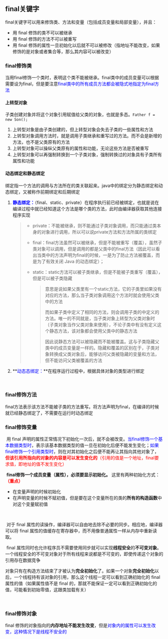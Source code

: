 ## final关键字

​	final关键字可以用来修饰类、方法和变量（包括成员变量和局部变量），并且：

- 用 final 修饰的类不可以被继承
- 用 final 修饰的方法不可以被重写
- 用 final 修饰的属性一旦初始化以后就不可以被修改（指地址不能改变，如果修饰的是对象或者集合等，那么其内容可以被改变）



### final修饰类

​	当用final修饰一个类时，表明这个类不能被继承。final类中的成员变量可以根据需要设为final，但是要注意<font color=blue>final类中的所有成员方法都会被隐式地指定为final方法</font>



#### 上转型对象

​	子类创建对象并将这个对象引用赋值给父类的对象，也就是多态。`Father f = new Son();`

1. 上转型对象是由子类创建的，但上转型对象会失去子类的一些属性和方法
2. 上转型对象调用方法时，就是调用子类继承和重写过的方法。而不会是新增的方法，也不是父类原有的方法
3. 上转型对象可以操纵父类原有的属性和功能，无论这些方法是否被重写
4. 上转型对象可以再强制转换到一个子类对象，强制转换过的对象具有子类所有属性和功能



#### 动态绑定和静态绑定

​	绑定指一个方法的调用与方法所在的类关联起来。java中的绑定分为静态绑定和动态绑定，又被称作前期绑定和后期绑定

1. **<font color=blue>静态绑定：</font>**（final、static、private）在程序执行前已经被绑定，也就是说在编译过程中就已经知道这个方法是哪个类的方法，此时由编译器获取其他连接程序实现

   > - private：不能被继承，则不能通过子类对象调用，而只能通过类本身的对象进行调用，所以可以说private方法和方法所属的类绑定
   >
   > - final：final方法虽然可以被继承，但是不能被重写（覆盖），虽然子类对象可以调用，但是调用的都是父类中的final方法（因此可以看出当类中的方法声明为final的时候，一是为了防止方法被覆盖，而是为了有效关闭 Java 的动态绑定）；
   >
   > - static：static方法可以被子类继承，但是不能被子类重写（覆盖），但是可以被子类隐藏
   >
   >   >  	意思是说如果父类里有一个static方法，它的子类里如果没有对应的方法，那么当子类对象调用这个方法时就会使用父类中的方法
   >   >
   >   > ​	而如果子类中定义了相同的方法，则会调用子类的中定义的方法。唯一的不同就是，当子类对象上转型为父类对象时（子类对象当作父类对象来使用），不论子类中有没有定义这个静态方法，该对象都会使用父类中的静态方法
   >   >
   >   > ​	因此说静态方法可以被隐藏而不能被覆盖。这与子类隐藏父类中的成员变量是一样的。隐藏和覆盖的区别在于，子类对象转换成父类对象后，能够访问父类被隐藏的变量和方法，但不能访问父类被覆盖的方法

2. **<font color=blue>动态态绑定：</font>**在程序运行过程中，根据具体对象的类型进行绑定

​	

### final修饰方法

​		final方法表示该方法不能被子类的方法重写。将方法声明为final，在编译的时候就已经静态绑定了，不需要在运行时动态绑定



### final修饰变量

​		用 final 声明的属性正常情况下初始化一次后，就不会被改变。<font color=blue>当final修饰一个基本数据类型时</font>，表示该基本数据类型的值一旦在初始化后便不能发生变化；<font color=blue>如果final修饰一个引用类型时</font>，则在对其初始化之后便不能再让其指向其他对象了，<font color=red>**但该引用所指向的对象的内容是可以发生变化的**（引用的值是一个地址，final要求值，即地址的值不发生变化）</font>



​		**final修饰一个成员变量（属性），必须要显示初始化。** 这里有两种初始化方式：<font color=red>**（重点）**</font>

- 在变量声明的时候初始化
- 在声明变量的时候不赋初值，但是要在这个变量所在的类的**所有的构造函数**中对这个变量赋初值

​	

​		对于 final 属性的读操作，编译器可以自由地去除不必要的同步。相应地，编译器可以将 final 属性的值缓存在寄存器中，而不用像普通属性一样从内存中重新读取。

​		final 属性同时也允许程序员不需要使用同步就可以实现**线程安全**的**不可变对象**。一个线程安全的不可变对象对于所有线程来说都是不可变的，即使传递这个对象的引用存在数据竞争

​		对象只有在构造方法结束了才被认为**完全初始化**了。如果一个对象**完全初始化**以后，一个线程持有该对象的引用，那么这个线程一定可以看到正确初始化的 final 属性的值（如果属性值不是 final 的，那就不能保证一定可以看到正确初始化的值，可能看到初始零值，这跟类加载有关）

​	

### final修饰对象

final 修饰的对象指向的**内存地址不能发生改变**，但是<font color=blue>对象内的属性可以发生改变，这种情况下是线程不安全的</font>

